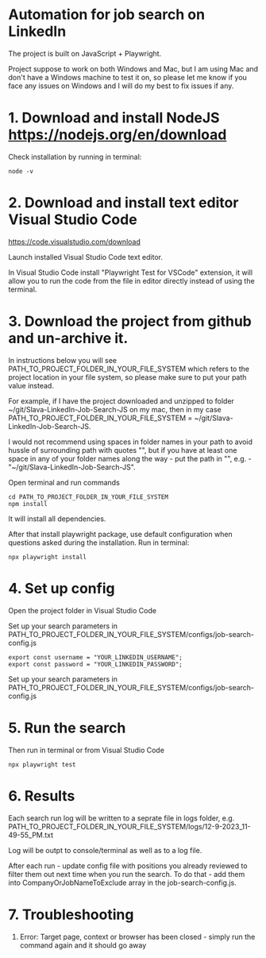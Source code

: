 # Automation for job search on LinkedIn

The project is built on JavaScript + Playwright.

Project suppose to work on both Windows and Mac, but I am using Mac and don't have a Windows machine to test it on, so please let me know if you face any issues on Windows and I will do my best to fix issues if any.

# 1. Download and install NodeJS https://nodejs.org/en/download

Check installation by running in terminal: 

```
node -v
```

# 2. Download and install text editor Visual Studio Code

https://code.visualstudio.com/download

Launch installed Visual Studio Code text editor.

In Visual Studio Code install "Playwright Test for VSCode" extension, it will allow you to run the code from the file in editor directly instead of using the terminal.

# 3. Download the project from github and un-archive it.

In instructions below you will see PATH_TO_PROJECT_FOLDER_IN_YOUR_FILE_SYSTEM which refers to the project location in your file system, so please make sure to put your path value instead.

For example, if I have the project downloaded and unzipped to folder ~/git/Slava-LinkedIn-Job-Search-JS on my mac, then in my case PATH_TO_PROJECT_FOLDER_IN_YOUR_FILE_SYSTEM = ~/git/Slava-LinkedIn-Job-Search-JS.

I would not recommend using spaces in folder names in your path to avoid hussle of surrounding path with quotes "", but if you have at least one space in any of your folder names along the way - put the path in "", e.g. -  "~/git/Slava-LinkedIn-Job-Search-JS".

Open terminal and run commands

```
cd PATH_TO_PROJECT_FOLDER_IN_YOUR_FILE_SYSTEM
npm install
```

It will install all dependencies. 

After that install playwright package, use default configuration when questions asked during the installation. Run in terminal:

```
npx playwright install
```

# 4. Set up config

Open the project folder in Visual Studio Code

Set up your search parameters in PATH_TO_PROJECT_FOLDER_IN_YOUR_FILE_SYSTEM/configs/job-search-config.js

```
export const username = "YOUR_LINKEDIN_USERNAME";
export const password = "YOUR_LINKEDIN_PASSWORD";
```

Set up your search parameters in PATH_TO_PROJECT_FOLDER_IN_YOUR_FILE_SYSTEM/configs/job-search-config.js

# 5. Run the search

Then run in terminal or from Visual Studio Code

```
npx playwright test
```

# 6. Results

Each search run log will be written to a seprate file in logs folder, e.g. PATH_TO_PROJECT_FOLDER_IN_YOUR_FILE_SYSTEM/logs/12-9-2023_11-49-55_PM.txt

Log will be outpt to console/terminal as well as to a log file.

After each run - update config file with positions you already reviewed to filter them out next time when you run the search. To do that - add them into CompanyOrJobNameToExclude array in the job-search-config.js.

# 7. Troubleshooting

1) Error: Target page, context or browser has been closed - simply run the command again and it should go away